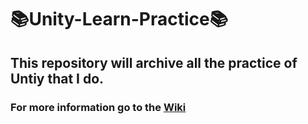 # 📚Unity-Learn-Practice📚

## This repository will archive all the practice of Untiy that I do.

### For more information go to the [Wiki](https://github.com/pardo312/Unity-Learn-Practice/wiki)

